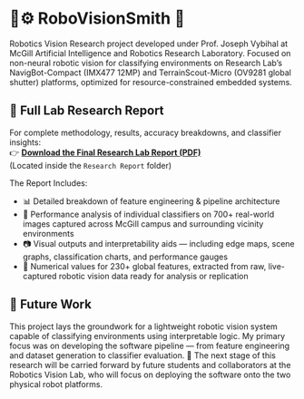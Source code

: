 # 🤖⚙️ RoboVisionSmith 🚀
Robotics Vision Research project developed under Prof. Joseph Vybihal at McGill Artificial Intelligence and Robotics Research Laboratory. Focused on non-neural robotic vision for classifying environments on Research Lab’s NavigBot-Compact (IMX477 12MP) and TerrainScout-Micro (OV9281 global shutter) platforms, optimized for resource-constrained embedded systems.


## 📄 Full Lab Research Report

For complete methodology, results, accuracy breakdowns, and classifier insights:  
👉 **[Download the Final Research Lab Report (PDF)](https://github.com/ShahmeerSajid/RoboVisionSmith/blob/main/Research%20Report/%22Enhancing%20Robot%20Vision%20–%20Beyond%20Principal%20Component%20Analysis%20(PCA)%20for%20Intelligent%20Environmental%20Understanding%22%20--%20final.pdf)**  
(Located inside the `Research Report` folder)


The Report Includes:

- 📊 Detailed breakdown of feature engineering & pipeline architecture
- 🧪 Performance analysis of individual classifiers on 700+ real-world images captured across McGill    campus and surrounding vicinity environments
- 📷 Visual outputs and interpretability aids — including edge maps, scene graphs, classification       charts, and performance gauges
- 🧠 Numerical values for 230+ global features, extracted from raw, live-captured robotic vision data   ready for analysis or replication


## 🔮 Future Work
This project lays the groundwork for a lightweight robotic vision system capable of classifying environments using interpretable logic. My primary focus was on developing the software pipeline — from feature engineering and dataset generation to classifier evaluation.
🧠 The next stage of this research will be carried forward by future students and collaborators at the Robotics Vision Lab, who will focus on deploying the software onto the two physical robot platforms.

